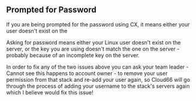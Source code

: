 <!-- usedin: [ _legacy_docker/stack-management/ssh-v1.md, _maestro/stack-management/ssh-v1.md, _node/stack-management/ssh-v1.md, _rails/stack-management/ssh-v1.md] -->


## Prompted for Password

If you are being prompted for the password using CX, it means either your user doesn't exist on the 

Asking for password means either your Linux user doesn't exist on the server, or the key you are using doesn't match the one on the server -probably because of an incomplete key on the server. 

In order to fix any of the two issues above you can ask your team leader - Cannot see this happens to account owner - to remove your user permission from that stack and re-add your user again, so Cloud66 will go through the process of adding your username to the stack's servers again which I believe would fix this issue!
